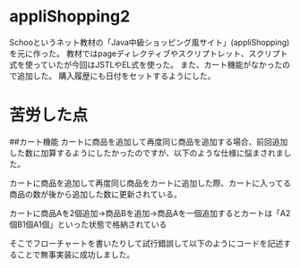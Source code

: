 # appliShopping2
Schooというネット教材の「Java中級ショッピング風サイト」(appliShopping)を元に作った。
教材ではpageディレクティブやスクリプトレット、スクリプト式を使っていたが今回はJSTLやEL式を使った。
また、カート機能がなかったので追加した。
購入履歴にも日付をセットするようにした。


# 苦労した点
##カート機能
カートに商品を追加して再度同じ商品を追加する場合、前回追加した数に加算するようにしたかったのですが、以下のような仕様に悩まされました。

カートに商品を追加して再度同じ商品をカートに追加した際、カートに入ってる商品の数が後から追加した数に更新されている。

カートに商品Aを2個追加→商品Bを追加→商品Aを一個追加するとカートは「A2個B1個A1個」といった状態で格納されている

そこでフローチャートを書いたりして試行錯誤して以下のようにコードを記述することで無事実装に成功しました。

 ```
 
 
 
 
  ```
